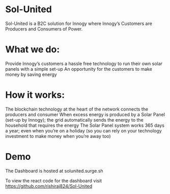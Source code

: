 # Sol-United
Sol-United is a B2C solution for Innogy where Innogy’s Customers are Producers and Consumers of Power. 

# What we do:
Provide Innogy’s customers a hassle free technology to run their own solar panels with a simple set-up
An opportunity for the customers to make money by saving energy

# How it works:
The blockchain technology at the heart of the network connects the producers and consumer
When excess energy is produced by a Solar Panel (set-up by Innogy); the grid automatically sends the energy to the household that requires the energy
The Solar Panel system works 365 days a year; even when you’re on a holiday (so you can rely on your technology investment to make money when you’re away too)

# Demo 

The Dashboard is hosted at solunited.surge.sh

To view the react code for the dashboard visit https://github.com/rishiraj824/Sol-United
